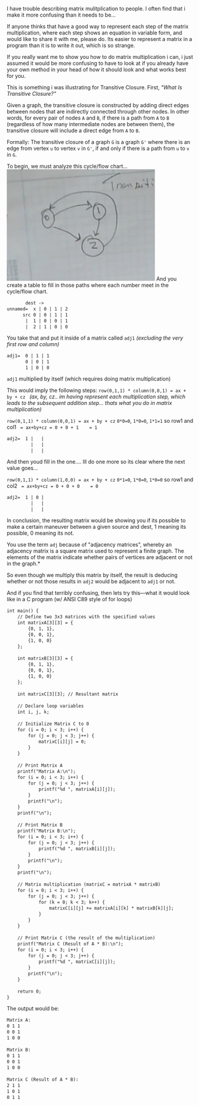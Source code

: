 I have trouble describing matrix mulitplication to people. I often find that i make it more confusing than it needs to be...


If anyone thinks that have a good way to represent each step of the matrix multiplication, where each step shows an equation in variable form,
and would like to share it with me, please do. Its easier to represent a matrix in a program than it is to write it out, which is so strange.


If you really want me to show you how to do matrix multiplication i can, i just assumed it would be more confusing to have to look at if you
already have your own method in your head of how it should look and what works best for you.


This is something i was illustrating for Transitive Closure. First, *"What Is Transitive Closure?"*


Given a graph, the transitive closure is constructed by adding direct edges between nodes that are indirectly connected through other nodes. In other words, for every pair of nodes `A` and `B`, if there is a path from `A` to `B` (regardless of how many intermediate nodes are between them), the transitive closure will include a direct edge from `A` to `B`.

Formally: The transitive closure of a graph `G` is a graph `G'` where there is an edge from vertex `u` to vertex `v` in `G'`, if and only if there is a path from `u` to `v` in `G`.


To begin, we must analyze this cycle/flow chart...
![Flobo](images/cycle4.jpg)
And you create a table to fill in those paths where each number meet in the cycle/flow chart.
```
       dest ->
unnamed=  x | 0 | 1 | 2
      src 0 | 0 | 1 | 1
       |  1 | 0 | 0 | 1
       |  2 | 1 | 0 | 0
```
You take that and put it inside of a matrix called `adj1` *(excluding the very first row and column)*
```
adj1=  0 | 1 | 1
       0 | 0 | 1
       1 | 0 | 0
```
`adj1` multiplied by itself (which requires doing matrix multiplication)

This would imply the following steps: `row(0,1,1) * column(0,0,1) = ax + by + cz ` *(ax, by, cz.. im having represent each multiplication step, which leads to the subsequent addition step... thats what you do in matrix multiplication)*

`row(0,1,1) * column(0,0,1) = ax + by + cz`
`0*0=0`, `1*0=0`, `1*1=1` so row1 and col1 ` = ax+by+cz = 0 + 0 + 1    = 1`
```
adj2=  1 |   |
         |   |
         |   |
```
And then youd fill in the one.... Ill do one more so its clear where the next value goes...

`row(0,1,1) * column(1,0,0) = ax + by + cz`
`0*1=0`, `1*0=0`, `1*0=0` so row1 and col2 ` = ax+by+cz = 0 + 0 + 0    = 0`
```
adj2=  1 | 0 |
         |   |
         |   |
```
In conclusion, the resulting matrix would be showing you if its possible to make a certain maneuver between a given source and dest, 1 meaning its possible, 0 meaning its not.


You use the term `adj` because of "adjacency matrices", whereby an adjacency matrix is a square matrix used to represent a finite graph. The elements of the matrix indicate whether pairs of vertices are adjacent or not in the graph.*


So even though we multiply this matrix by itself, the result is deducing whether or not those results in `adj2` would be adjacent to `adj1` or not.


And if you find that terribly confusing, then lets try this—what it would look like in a C program (w/ ANSI C89 style of for loops)
```
int main() {
    // Define two 3x3 matrices with the specified values
    int matrixA[3][3] = {
        {0, 1, 1},
        {0, 0, 1},
        {1, 0, 0}
    };
    
    int matrixB[3][3] = {
        {0, 1, 1},
        {0, 0, 1},
        {1, 0, 0}
    };
    
    int matrixC[3][3]; // Resultant matrix

    // Declare loop variables
    int i, j, k;

    // Initialize Matrix C to 0
    for (i = 0; i < 3; i++) {
        for (j = 0; j < 3; j++) {
            matrixC[i][j] = 0;
        }
    }

    // Print Matrix A
    printf("Matrix A:\n");
    for (i = 0; i < 3; i++) {
        for (j = 0; j < 3; j++) {
            printf("%d ", matrixA[i][j]);
        }
        printf("\n");
    }
    printf("\n");

    // Print Matrix B
    printf("Matrix B:\n");
    for (i = 0; i < 3; i++) {
        for (j = 0; j < 3; j++) {
            printf("%d ", matrixB[i][j]);
        }
        printf("\n");
    }
    printf("\n");

    // Matrix multiplication (matrixC = matrixA * matrixB)
    for (i = 0; i < 3; i++) {
        for (j = 0; j < 3; j++) {
            for (k = 0; k < 3; k++) {
                matrixC[i][j] += matrixA[i][k] * matrixB[k][j];
            }
        }
    }

    // Print Matrix C (the result of the multiplication)
    printf("Matrix C (Result of A * B):\n");
    for (i = 0; i < 3; i++) {
        for (j = 0; j < 3; j++) {
            printf("%d ", matrixC[i][j]);
        }
        printf("\n");
    }

    return 0;
}
```
The output would be:
```
Matrix A:
0 1 1
0 0 1
1 0 0

Matrix B:
0 1 1
0 0 1
1 0 0

Matrix C (Result of A * B):
2 1 1
1 0 1
0 1 1
```
